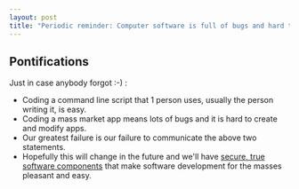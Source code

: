 ```yaml
---
layout: post
title: "Periodic reminder: Computer software is full of bugs and hard to create and modify"
---
```


## Pontifications

Just in case anybody forgot :-) :

* Coding a command line script that 1 person uses, usually the person writing it, is easy.
* Coding a mass market app means lots of bugs and it is hard to create and modify apps.
* Our greatest failure is our failure to communicate the above two statements.
* Hopefully this will change in the future and we'll have [secure, true software components](http://rolandtanglao.com/2017/11/17/p1-everything-built-on-insecure-non-verified-layers-will-break-at-some-point-you-will-refactor-modify-those-layers-in-a-non-backwards-compatible-way/) that make software development for the masses pleasant and easy.
